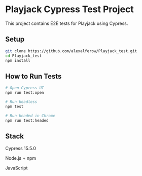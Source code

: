 # Playjack Cypress Test Project

This project contains E2E tests for Playjack using Cypress.

## Setup

```bash
git clone https://github.com/alexalferow/Playjack_test.git
cd Playjack_test
npm install
```

## How to Run Tests

```bash
# Open Cypress UI
npm run test:open

# Run headless
npm test

# Run headed in Chrome
npm run test:headed
```

## Stack

Cypress 15.5.0

Node.js + npm

JavaScript
